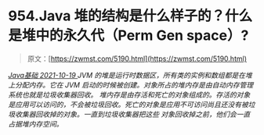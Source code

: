 <!--yml
category: 未分类
date: 0001-01-01 00:00:00
--->

# 954.Java 堆的结构是什么样子的？什么是堆中的永久代（Perm Gen space）?

> 原文：[https://zwmst.com/5190.html](https://zwmst.com/5190.html)

   [ *Java基础* ](https://zwmst.com/java%e5%9f%ba%e7%a1%80)*[ <time datetime="2021-10-19T22:13:36+08:00"> 2021-10-19 </time> ](https://zwmst.com/5190.html)  JVM 的堆是运行时数据区，所有类的实例和数组都是在堆上分配内存。它在 JVM 启动的时候被创建。对象所占的堆内存是由自动内存管理系统也就是垃圾收集器回收。
堆内存是由存活和死亡的对象组成的。存活的对象是应用可以访问的，不会被垃圾回收。死亡的对象是应用不可访问尚且还没有被垃圾收集器回收掉的对象。一直到垃圾收集器把这些 对象回收掉之前，他们会一直占据堆内存空间。*